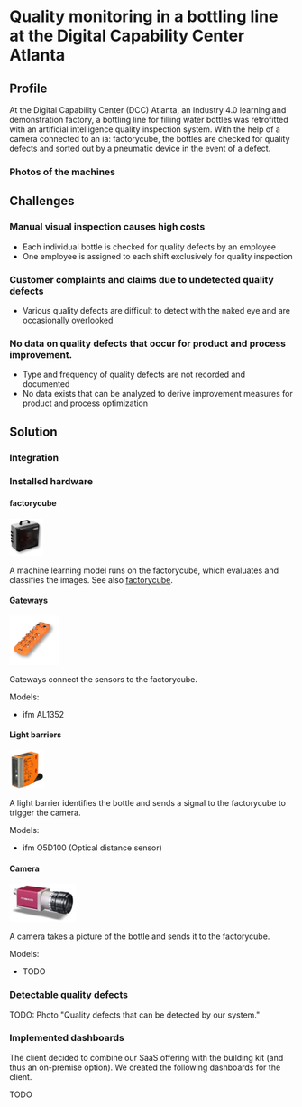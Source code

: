 # Quality monitoring in a bottling line at the Digital Capability Center Atlanta

## Profile

At the Digital Capability Center (DCC) Atlanta, an Industry 4.0 learning and demonstration factory, a bottling line for filling water bottles was retrofitted with an artificial intelligence quality inspection system. With the help of a camera connected to an ia: factorycube, the bottles are checked for quality defects and sorted out by a pneumatic device in the event of a defect.

### Photos of the machines

## Challenges

### Manual visual inspection causes high costs

- Each individual bottle is checked for quality defects by an employee
- One employee is assigned to each shift exclusively for quality inspection

### Customer complaints and claims due to undetected quality defects

- Various quality defects are difficult to detect with the naked eye and are occasionally overlooked

### No data on quality defects that occur for product and process improvement.

- Type and frequency of quality defects are not recorded and documented
- No data exists that can be analyzed to derive improvement measures for product and process optimization

## Solution

### Integration

### Installed hardware

#### factorycube

![](images/products/factorycube.png)

A machine learning model runs on the factorycube, which evaluates and classifies the images. See also [factorycube].

#### Gateways

![](images/products/gateway.png)

Gateways connect the sensors to the factorycube.

Models:

- ifm AL1352

#### Light barriers

![](images/products/lightbarrier_1.png)

A light barrier identifies the bottle and sends a signal to the factorycube to trigger the camera.

Models:

- ifm O5D100 (Optical distance sensor)

#### Camera

![](images/products/camera.jpg)

A camera takes a picture of the bottle and sends it to the factorycube.

Models:

- TODO

### Detectable quality defects

TODO: Photo "Quality defects that can be detected by our system."

### Implemented dashboards

The client decided to combine our SaaS offering with the building kit (and thus an on-premise option). We created the following dashboards for the client.

TODO

[factorycube]: (../edge/factorycube.md)
